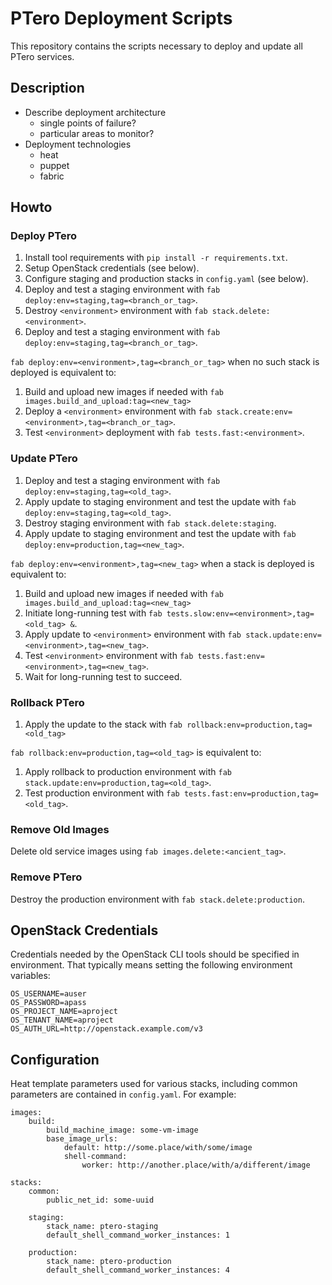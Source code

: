 # PTero Deployment Scripts
This repository contains the scripts necessary to deploy and update all PTero
services.

## Description
- Describe deployment architecture
    - single points of failure?
    - particular areas to monitor?
- Deployment technologies
    - heat
    - puppet
    - fabric

## Howto

### Deploy PTero
1. Install tool requirements with `pip install -r requirements.txt`.
2. Setup OpenStack credentials (see below).
3. Configure staging and production stacks in `config.yaml`
   (see below).
4. Deploy and test a staging environment with
   `fab deploy:env=staging,tag=<branch_or_tag>`.
5. Destroy `<environment>` environment with `fab stack.delete:<environment>`.
6. Deploy and test a staging environment with
   `fab deploy:env=staging,tag=<branch_or_tag>`.

`fab deploy:env=<environment>,tag=<branch_or_tag>` when no such stack is
deployed is equivalent to:

1. Build and upload new images if needed with
   `fab images.build_and_upload:tag=<new_tag>`
2. Deploy a `<environment>` environment with
   `fab stack.create:env=<environment>,tag=<branch_or_tag>`.
3. Test `<environment>` deployment with `fab tests.fast:<environment>`.

### Update PTero
1. Deploy and test a staging environment with
   `fab deploy:env=staging,tag=<old_tag>`.
2. Apply update to staging environment and test the update with
   `fab deploy:env=staging,tag=<old_tag>`.
3. Destroy staging environment with `fab stack.delete:staging`.
4. Apply update to staging environment and test the update with
   `fab deploy:env=production,tag=<new_tag>`.

`fab deploy:env=<environment>,tag=<new_tag>` when a stack is deployed is
equivalent to:

1. Build and upload new images if needed with
   `fab images.build_and_upload:tag=<new_tag>`
2. Initiate long-running test with
   `fab tests.slow:env=<environment>,tag=<old_tag> &`.
3. Apply update to `<environment>` environment with
   `fab stack.update:env=<environment>,tag=<new_tag>`.
4. Test `<environment>` environment with
    `fab tests.fast:env=<environment>,tag=<new_tag>`.
5. Wait for long-running test to succeed.

### Rollback PTero
1. Apply the update to the stack with
   `fab rollback:env=production,tag=<old_tag>`

`fab rollback:env=production,tag=<old_tag>` is equivalent to:

1. Apply rollback to production environment with
   `fab stack.update:env=production,tag=<old_tag>`.
2. Test production environment with
   `fab tests.fast:env=production,tag=<old_tag>`.

### Remove Old Images
Delete old service images using `fab images.delete:<ancient_tag>`.

### Remove PTero
Destroy the production environment with `fab stack.delete:production`.


## OpenStack Credentials
Credentials needed by the OpenStack CLI tools should be specified in
environment.  That typically means setting the following environment variables:

    OS_USERNAME=auser
    OS_PASSWORD=apass
    OS_PROJECT_NAME=aproject
    OS_TENANT_NAME=aproject
    OS_AUTH_URL=http://openstack.example.com/v3


## Configuration
Heat template parameters used for various stacks, including common
parameters are contained in `config.yaml`.  For example:

    images:
        build:
            build_machine_image: some-vm-image
            base_image_urls:
                default: http://some.place/with/some/image
                shell-command:
                    worker: http://another.place/with/a/different/image

    stacks:
        common:
            public_net_id: some-uuid

        staging:
            stack_name: ptero-staging
            default_shell_command_worker_instances: 1

        production:
            stack_name: ptero-production
            default_shell_command_worker_instances: 4
